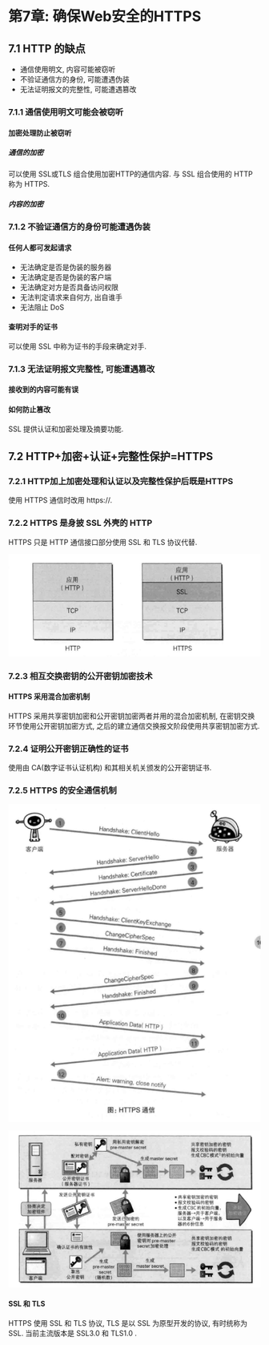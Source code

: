 # 第7章: 确保Web安全的HTTPS #

## 7.1 HTTP 的缺点 ##

- 通信使用明文, 内容可能被窃听
- 不验证通信方的身份, 可能遭遇伪装
- 无法证明报文的完整性, 可能遭遇篡改

### 7.1.1 通信使用明文可能会被窃听 ###

#### 加密处理防止被窃听 ####

##### 通信的加密 #####

可以使用 SSL或TLS 组合使用加密HTTP的通信内容. 与 SSL 组合使用的 HTTP 称为 HTTPS.

##### 内容的加密 #####

### 7.1.2 不验证通信方的身份可能遭遇伪装 ###

#### 任何人都可发起请求 ####

- 无法确定是否是伪装的服务器
- 无法确定是否是伪装的客户端
- 无法确定对方是否具备访问权限
- 无法判定请求来自何方, 出自谁手
- 无法阻止 DoS

#### 查明对手的证书 ####

可以使用 SSL 中称为证书的手段来确定对手.

### 7.1.3 无法证明报文完整性, 可能遭遇篡改 ###

#### 接收到的内容可能有误 ####

#### 如何防止篡改 ####

SSL 提供认证和加密处理及摘要功能.

## 7.2 HTTP+加密+认证+完整性保护=HTTPS ##

### 7.2.1 HTTP加上加密处理和认证以及完整性保护后既是HTTPS ###
 
使用 HTTPS 通信时改用 https://.

### 7.2.2 HTTPS 是身披 SSL 外壳的 HTTP ###

HTTPS 只是 HTTP 通信接口部分使用 SSL 和 TLS 协议代替.

![HTTP和HTTPS](./images/image07-01.png)

### 7.2.3 相互交换密钥的公开密钥加密技术 ###

#### HTTPS 采用混合加密机制 ####

HTTPS 采用共享密钥加密和公开密钥加密两者并用的混合加密机制, 在密钥交换环节使用公开密钥加密方式, 之后的建立通信交换报文阶段使用共享密钥加密方式.

### 7.2.4 证明公开密钥正确性的证书 ###

使用由 CA(数字证书认证机构) 和其相关机关颁发的公开密钥证书.

### 7.2.5 HTTPS 的安全通信机制 ###

![HTTPS通信](./images/image07-02.png)

![HTTPS通信](./images/image07-03.png)

#### SSL 和 TLS ####

HTTPS 使用 SSL 和 TLS 协议, TLS 是以 SSL 为原型开发的协议, 有时统称为 SSL. 当前主流版本是 SSL3.0 和 TLS1.0 .
